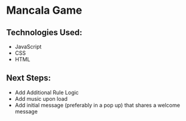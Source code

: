 # Mancala Game

## Technologies Used:
- JavaScript
- CSS
- HTML

## Next Steps:
- Add Additional Rule Logic
- Add music upon load
- Add initial message (preferably in a pop up) that shares a welcome message